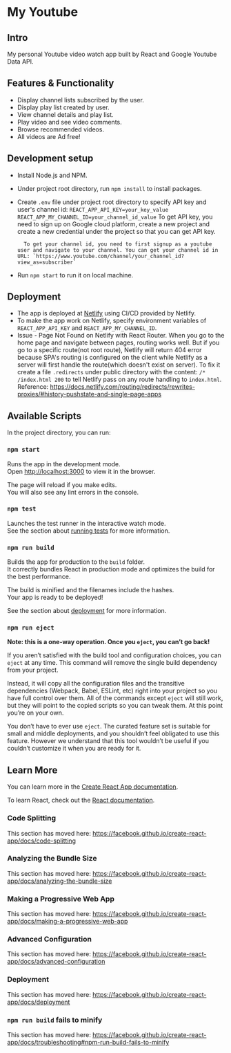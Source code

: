 # My Youtube

## Intro

My personal Youtube video watch app built by React and Google Youtube Data API.

## Features & Functionality

- Display channel lists subscribed by the user.
- Display play list created by user.
- View channel details and play list.
- Play video and see video comments.
- Browse recommended videos.
- All videos are Ad free!

## Development setup

- Install Node.js and NPM.
- Under project root directory, run `npm install` to install packages.
- Create `.env` file under project root directory to specify API key and user's channel id:
  `REACT_APP_API_KEY=your_key_value REACT_APP_MY_CHANNEL_ID=your_channel_id_value`
  To get API key, you need to sign up on Google cloud platform, create a new project and create a new credential under the project so that you can get API key.

      	To get your channel id, you need to first signup as a youtube user and navigate to your channel. You can get your channel id in URL: `https://www.youtube.com/channel/your_channel_id?view_as=subscriber`

- Run `npm start` to run it on local machine.

## Deployment

- The app is deployed at [Netlify](https://www.netlify.com/) using CI/CD provided by Netlify.
- To make the app work on Netlify, specify environment variables of `REACT_APP_API_KEY` and `REACT_APP_MY_CHANNEL_ID`.
- Issue - Page Not Found on Netlify with React Router. When you go to the home page and navigate between pages, routing works well. But if you go to a specific route(not root route), Netlify will return 404 error because SPA's routing is configured on the client while Netlify as a server will first handle the route(which doesn't exist on server). To fix it create a file `.redirects` under public directory with the content: `/* /index.html 200` to tell Netlify pass on any route handling to `index.html`. Reference: https://docs.netlify.com/routing/redirects/rewrites-proxies/#history-pushstate-and-single-page-apps

## Available Scripts

In the project directory, you can run:

### `npm start`

Runs the app in the development mode.<br>
Open [http://localhost:3000](http://localhost:3000) to view it in the browser.

The page will reload if you make edits.<br>
You will also see any lint errors in the console.

### `npm test`

Launches the test runner in the interactive watch mode.<br>
See the section about [running tests](https://facebook.github.io/create-react-app/docs/running-tests) for more information.

### `npm run build`

Builds the app for production to the `build` folder.<br>
It correctly bundles React in production mode and optimizes the build for the best performance.

The build is minified and the filenames include the hashes.<br>
Your app is ready to be deployed!

See the section about [deployment](https://facebook.github.io/create-react-app/docs/deployment) for more information.

### `npm run eject`

**Note: this is a one-way operation. Once you `eject`, you can’t go back!**

If you aren’t satisfied with the build tool and configuration choices, you can `eject` at any time. This command will remove the single build dependency from your project.

Instead, it will copy all the configuration files and the transitive dependencies (Webpack, Babel, ESLint, etc) right into your project so you have full control over them. All of the commands except `eject` will still work, but they will point to the copied scripts so you can tweak them. At this point you’re on your own.

You don’t have to ever use `eject`. The curated feature set is suitable for small and middle deployments, and you shouldn’t feel obligated to use this feature. However we understand that this tool wouldn’t be useful if you couldn’t customize it when you are ready for it.

## Learn More

You can learn more in the [Create React App documentation](https://facebook.github.io/create-react-app/docs/getting-started).

To learn React, check out the [React documentation](https://reactjs.org/).

### Code Splitting

This section has moved here: https://facebook.github.io/create-react-app/docs/code-splitting

### Analyzing the Bundle Size

This section has moved here: https://facebook.github.io/create-react-app/docs/analyzing-the-bundle-size

### Making a Progressive Web App

This section has moved here: https://facebook.github.io/create-react-app/docs/making-a-progressive-web-app

### Advanced Configuration

This section has moved here: https://facebook.github.io/create-react-app/docs/advanced-configuration

### Deployment

This section has moved here: https://facebook.github.io/create-react-app/docs/deployment

### `npm run build` fails to minify

This section has moved here: https://facebook.github.io/create-react-app/docs/troubleshooting#npm-run-build-fails-to-minify

